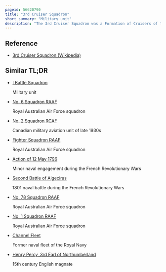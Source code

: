 ```yaml
---
pageid: 56620790
title: "3rd Cruiser Squadron"
short_summary: "Military unit"
description: "The 3rd Cruiser Squadron was a Formation of Cruisers of the british Royal Navy from 1902 to 1909 and 1911 to 1916 and then again from 1922 to 1941."
---
```


## Reference

- [3rd Cruiser Squadron (Wikipedia)](https://en.wikipedia.org/?curid=56620790)

## Similar TL;DR

- [I Battle Squadron](/tldr/en/i-battle-squadron)

  Military unit

- [No. 6 Squadron RAAF](/tldr/en/no-6-squadron-raaf)

  Royal Australian Air Force squadron

- [No. 2 Squadron RCAF](/tldr/en/no-2-squadron-rcaf)

  Canadian military aviation unit of late 1930s

- [Fighter Squadron RAAF](/tldr/en/fighter-squadron-raaf)

  Royal Australian Air Force squadron

- [Action of 12 May 1796](/tldr/en/action-of-12-may-1796)

  Minor naval engagement during the French Revolutionary Wars

- [Second Battle of Algeciras](/tldr/en/second-battle-of-algeciras)

  1801 naval battle during the French Revolutionary Wars

- [No. 78 Squadron RAAF](/tldr/en/no-78-squadron-raaf)

  Royal Australian Air Force squadron

- [No. 1 Squadron RAAF](/tldr/en/no-1-squadron-raaf)

  Royal Australian Air Force squadron

- [Channel Fleet](/tldr/en/channel-fleet)

  Former naval fleet of the Royal Navy

- [Henry Percy, 3rd Earl of Northumberland](/tldr/en/henry-percy-3rd-earl-of-northumberland)

  15th century English magnate
